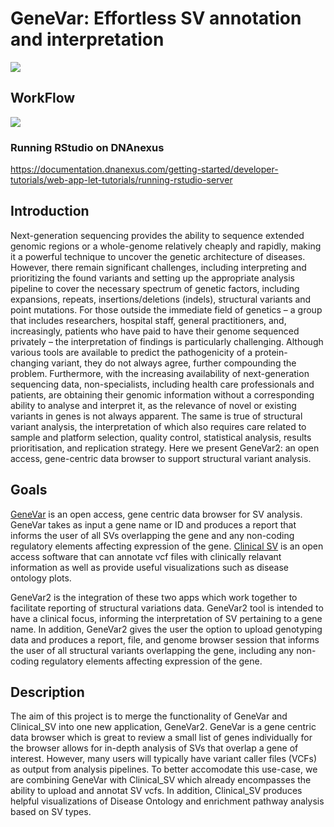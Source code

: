 # GeneVar: Effortless SV annotation and interpretation 

![](images/GeneVar2-logo.jpeg)

## WorkFlow

![](genevar-22.png)

### Running RStudio on DNAnexus

https://documentation.dnanexus.com/getting-started/developer-tutorials/web-app-let-tutorials/running-rstudio-server

## Introduction

Next-generation sequencing provides the ability to sequence extended genomic regions or a whole-genome relatively cheaply and rapidly, making it a powerful technique to uncover the genetic architecture of diseases. However, there remain significant challenges, including interpreting and prioritizing the found variants and setting up the appropriate analysis pipeline to cover the necessary spectrum of genetic factors, including expansions, repeats, insertions/deletions (indels), structural variants and point mutations. For those outside the immediate field of genetics – a group that includes researchers, hospital staff, general practitioners, and, increasingly, patients who have paid to have their genome sequenced privately – the interpretation of findings is particularly challenging. Although various tools are available to predict the pathogenicity of a protein-changing variant, they do not always agree, further compounding the problem. Furthermore, with the increasing availability of next-generation sequencing data, non-specialists, including health care professionals and patients, are obtaining their genomic information without a corresponding ability to analyse and interpret it, as the relevance of novel or existing variants in genes is not always apparent. The same is true of structural variant analysis, the interpretation of which also requires care related to sample and platform selection, quality control, statistical analysis, results prioritisation, and replication strategy. Here we present GeneVar2: an open access, gene-centric data browser to support structural variant analysis.



## Goals

[GeneVar](https://github.com/collaborativebioinformatics/GeneVar) is an open access, gene centric data browser for SV analysis. GeneVar takes as input a gene name or ID and produces a report that informs the user of all SVs overlapping the gene and any non-coding regulatory elements affecting expression of the gene. [Clinical SV](https://github.com/collaborativebioinformatics/clinical_SVs) is an open access software that can annotate vcf files with clinically relavant information as well as provide useful visualizations such as disease ontology plots.

GeneVar2 is the integration of these two apps which work together to facilitate reporting of structural variations data. GeneVar2 tool is intended to have a clinical focus, informing the interpretation of SV pertaining to a gene name. In addition, GeneVar2 gives the user the option to upload genotyping data and produces a report, file, and genome browser session that informs the user of all structural variants overlapping the gene, including any non-coding regulatory elements affecting expression of the gene.


## Description

The aim of this project is to merge the functionality of GeneVar and Clinical_SV into one new application, GeneVar2. GeneVar is a gene centric data browser which is great to review a small list of genes individually for the browser allows for in-depth analysis of SVs that overlap a gene of interest. However, many users will typically have variant caller files (VCFs) as output from analysis pipelines.  To better accomodate this use-case, we are combining GeneVar with Clinical_SV which already encompasses the ability to upload and annotat SV vcfs.  In addition, Clinical_SV produces helpful visualizations of Disease Ontology and enrichment pathway analysis based on SV types.


